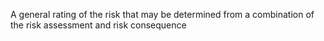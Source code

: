 A general rating of the risk that may be determined from a combination of the risk assessment and risk consequence